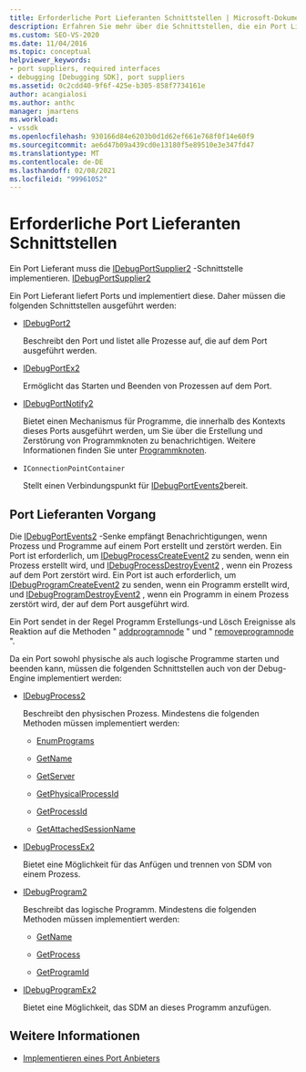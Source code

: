```yaml
---
title: Erforderliche Port Lieferanten Schnittstellen | Microsoft-Dokumentation
description: Erfahren Sie mehr über die Schnittstellen, die ein Port Lieferant ausführen muss. Ein Port Lieferant liefert Ports und implementiert diese.
ms.custom: SEO-VS-2020
ms.date: 11/04/2016
ms.topic: conceptual
helpviewer_keywords:
- port suppliers, required interfaces
- debugging [Debugging SDK], port suppliers
ms.assetid: 0c2cdd40-9f6f-425e-b305-858f7734161e
author: acangialosi
ms.author: anthc
manager: jmartens
ms.workload:
- vssdk
ms.openlocfilehash: 930166d84e6203b0d1d62ef661e768f0f14e60f9
ms.sourcegitcommit: ae6d47b09a439cd0e13180f5e89510e3e347fd47
ms.translationtype: MT
ms.contentlocale: de-DE
ms.lasthandoff: 02/08/2021
ms.locfileid: "99961052"
---
```

# <a name="required-port-supplier-interfaces"></a>Erforderliche Port Lieferanten Schnittstellen
Ein Port Lieferant muss die [IDebugPortSupplier2](../../extensibility/debugger/reference/idebugportsupplier2.md) -Schnittstelle implementieren. [IDebugPortSupplier2](../../extensibility/debugger/reference/idebugportsupplier2.md)

 Ein Port Lieferant liefert Ports und implementiert diese. Daher müssen die folgenden Schnittstellen ausgeführt werden:

- [IDebugPort2](../../extensibility/debugger/reference/idebugport2.md)

  Beschreibt den Port und listet alle Prozesse auf, die auf dem Port ausgeführt werden.

- [IDebugPortEx2](../../extensibility/debugger/reference/idebugportex2.md)

  Ermöglicht das Starten und Beenden von Prozessen auf dem Port.

- [IDebugPortNotify2](../../extensibility/debugger/reference/idebugportnotify2.md)

  Bietet einen Mechanismus für Programme, die innerhalb des Kontexts dieses Ports ausgeführt werden, um Sie über die Erstellung und Zerstörung von Programmknoten zu benachrichtigen. Weitere Informationen finden Sie unter [Programmknoten](../../extensibility/debugger/program-nodes.md).

- `IConnectionPointContainer`

  Stellt einen Verbindungspunkt für [IDebugPortEvents2](../../extensibility/debugger/reference/idebugportevents2.md)bereit.

## <a name="port-supplier-operation"></a>Port Lieferanten Vorgang
 Die [IDebugPortEvents2](../../extensibility/debugger/reference/idebugportevents2.md) -Senke empfängt Benachrichtigungen, wenn Prozess und Programme auf einem Port erstellt und zerstört werden. Ein Port ist erforderlich, um [IDebugProcessCreateEvent2](../../extensibility/debugger/reference/idebugprocesscreateevent2.md) zu senden, wenn ein Prozess erstellt wird, und [IDebugProcessDestroyEvent2](../../extensibility/debugger/reference/idebugprocessdestroyevent2.md) , wenn ein Prozess auf dem Port zerstört wird. Ein Port ist auch erforderlich, um [IDebugProgramCreateEvent2](../../extensibility/debugger/reference/idebugprogramcreateevent2.md) zu senden, wenn ein Programm erstellt wird, und [IDebugProgramDestroyEvent2](../../extensibility/debugger/reference/idebugprogramdestroyevent2.md) , wenn ein Programm in einem Prozess zerstört wird, der auf dem Port ausgeführt wird.

 Ein Port sendet in der Regel Programm Erstellungs-und Lösch Ereignisse als Reaktion auf die Methoden " [addprogramnode](../../extensibility/debugger/reference/idebugportnotify2-addprogramnode.md) " und " [removeprogramnode](../../extensibility/debugger/reference/idebugportnotify2-removeprogramnode.md) ".

 Da ein Port sowohl physische als auch logische Programme starten und beenden kann, müssen die folgenden Schnittstellen auch von der Debug-Engine implementiert werden:

- [IDebugProcess2](../../extensibility/debugger/reference/idebugprocess2.md)

  Beschreibt den physischen Prozess. Mindestens die folgenden Methoden müssen implementiert werden:

  - [EnumPrograms](../../extensibility/debugger/reference/idebugprocess2-enumprograms.md)

  - [GetName](../../extensibility/debugger/reference/idebugprocess2-getname.md)

  - [GetServer](../../extensibility/debugger/reference/idebugprocess2-getserver.md)

  - [GetPhysicalProcessId](../../extensibility/debugger/reference/idebugprocess2-getphysicalprocessid.md)

  - [GetProcessId](../../extensibility/debugger/reference/idebugprocess2-getprocessid.md)

  - [GetAttachedSessionName](../../extensibility/debugger/reference/idebugprocess2-getattachedsessionname.md)

- [IDebugProcessEx2](../../extensibility/debugger/reference/idebugprocessex2.md)

  Bietet eine Möglichkeit für das Anfügen und trennen von SDM von einem Prozess.

- [IDebugProgram2](../../extensibility/debugger/reference/idebugprogram2.md)

  Beschreibt das logische Programm. Mindestens die folgenden Methoden müssen implementiert werden:

  - [GetName](../../extensibility/debugger/reference/idebugprogram2-getname.md)

  - [GetProcess](../../extensibility/debugger/reference/idebugprogram2-getprocess.md)

  - [GetProgramId](../../extensibility/debugger/reference/idebugprogram2-getprogramid.md)

- [IDebugProgramEx2](../../extensibility/debugger/reference/idebugprogramex2.md)

  Bietet eine Möglichkeit, das SDM an dieses Programm anzufügen.

## <a name="see-also"></a>Weitere Informationen
- [Implementieren eines Port Anbieters](../../extensibility/debugger/implementing-a-port-supplier.md)
